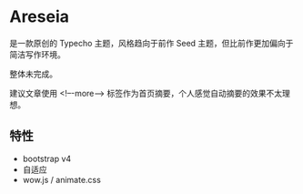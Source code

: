 # Areseia

是一款原创的 Typecho 主题，风格趋向于前作 Seed 主题，但比前作更加偏向于简洁写作环境。

整体未完成。

建议文章使用 <!–-more-–> 标签作为首页摘要，个人感觉自动摘要的效果不太理想。



## 特性

- bootstrap v4
- 自适应
- wow.js / animate.css